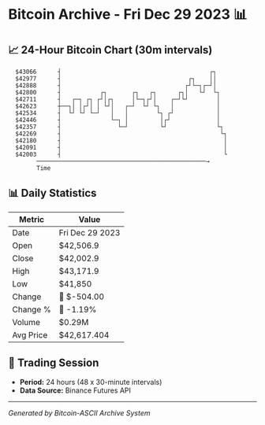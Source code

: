 # Bitcoin Archive - Fri Dec 29 2023 📊

## 📈 24-Hour Bitcoin Chart (30m intervals)

```
  $43066      ┤                                          ┌┐    
  $42977      ┤                                    ┌┐    ││    
  $42888      ┤                                   ┌┘└─┐┌─┘│    
  $42800      ┤           ┌┐       ┌┐   ┌┐      ┌┐│   └┘  └┐   
  $42711      ┤   ┌─┐ ┌┐ ┌┘│┌┐     │└─┐┌┘│    ┌─┘└┘        │   
  $42623      ┼──┐│ │┌┘│ │ └┘│   ┌─┘  └┘ └┐   │            │   
  $42534      ┤  └┘ └┘ └─┘   │   │        └┐ ┌┘            │   
  $42446      ┤              └─┐ │         │┌┘             │   
  $42357      ┤                └─┘         └┘              └┐  
  $42269      ┤                                             └┐ 
  $42180      ┤                                              │ 
  $42091      ┤                                              │ 
  $42003      ┤                                              └ 
        ────────────────────────────────────────────────→
        Time
```

## 📊 Daily Statistics

| Metric | Value |
|--------|-------|
| Date | Fri Dec 29 2023 |
| Open | $42,506.9 |
| Close | $42,002.9 |
| High | $43,171.9 |
| Low | $41,850 |
| Change | 🔴 $-504.00 |
| Change % | 🔴 -1.19% |
| Volume | $0.29M |
| Avg Price | $42,617.404 |

## 📅 Trading Session

- **Period:** 24 hours (48 x 30-minute intervals)
- **Data Source:** Binance Futures API

---
*Generated by Bitcoin-ASCII Archive System*
